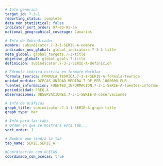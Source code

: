 ```yaml
---
# Info genérica
target_id: 7.3.1
reporting_status: complete
data_non_statistical: false
indicator_sort_order: 07-03-01-aa
national_geographical_coverage: Canarias

# Info de Subindicador
nombre: subindicator.7-3-1-SERIE-A-nombre
indicador_onu_global: global_indicators.7-3-1-title
meta_global: global_targets.7-3-title
objetivo_global: global_goals.7-title
definicion: subindicator.7-3-1-SERIE-A-definicion

# Fórmula teórica escrita en formato MathJax
formula_teorica: FORMULA_TEORICA.7-3-1-SERIE-A-formula-teorica
unidad_medida: OCECAS_UNIDAD_MEDIDA.T_OE_PER_1000000_EUR
fuentes_informacion: FUENTES_INFORMACION.7-3-1-SERIE-A-fuentes-informacion
periodicidad: FREQ.A
observaciones: OBSERVACIONES.7-3-1-SERIE-A-observaciones

# Info de Gráficas
graph_title: subindicator.7-3-1-SERIE-A-graph-title
graph_type: bar

# Info para las tabs
# Orden en que se mostrará esta tab...
sort_order: 1

# Nombre que tendrá la tab
tab_name: SERIE.SERIE_A

#Coordinación con OCECAS
coordinado_con_ocecas: true
---
```

